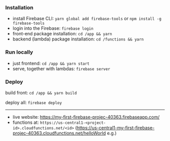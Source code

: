 ### Installation

- install Firebase CLI: `yarn global add firebase-tools` or `npm install -g firebase-tools`
- login into the Firebase: `firebase login`
- front-end package installation: `cd /app && yarn`
- backend (lambda) package installation: `cd /functions && yarn`

### Run locally

- just frontend: `cd /app && yarn start`
- serve, together with lambdas: `firebase server`

### Deploy

build front:
`cd /app && yarn build`

deploy all:
`firebase deploy`

----

- live website: https://my-first-firebase-projec-40363.firebaseapp.com/
- functions at: `https://us-central1-<project-id>.cloudfunctions.net/<id>` (https://us-central1-my-first-firebase-projec-40363.cloudfunctions.net/helloWorld e.g.)